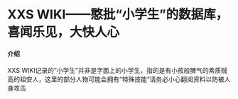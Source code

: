 # XXS WIKI——憨批“小学生”的数据库，喜闻乐见，大快人心

#### 介绍

XXS WIKI记录的“小学生”并非是字面上的小学生，指的是有小孩般脾气的素质贼高的祖安人，这里的部分人物可能会拥有“特殊技能”请务必小心翻阅资料以防被人身攻击